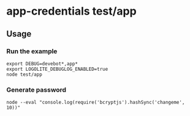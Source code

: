 # app-credentials test/app

## Usage

### Run the example

```shell
export DEBUG=devebot*,app*
export LOGOLITE_DEBUGLOG_ENABLED=true
node test/app
```

### Generate password

```
node --eval "console.log(require('bcryptjs').hashSync('changeme', 10))"
```
